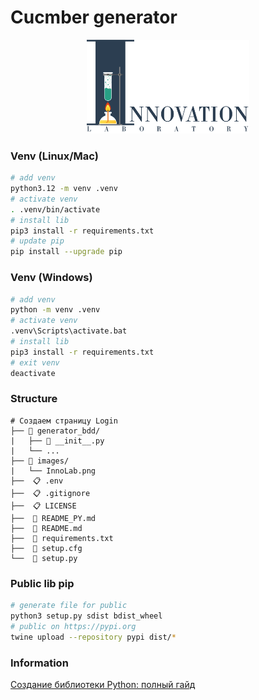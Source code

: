 # Cucmber generator

<div align="center"><img src="https://github.com/DemonDis/bdd_generator/blob/main/images/InnoLab.png" height="150" alt="Innovation lab"></div>

### Venv (Linux/Mac)
```bash
# add venv
python3.12 -m venv .venv
# activate venv
. .venv/bin/activate
# install lib
pip3 install -r requirements.txt
# update pip
pip install --upgrade pip
```

### Venv (Windows)
```bash
# add venv
python -m venv .venv
# activate venv
.venv\Scripts\activate.bat
# install lib
pip3 install -r requirements.txt
# exit venv
deactivate
```

### Structure
```
# Создаем страницу Login
├── 📁 generator_bdd/
|   ├── 🐍 __init__.py
|   └── ...  
├── 📁 images/
|   └── InnoLab.png
├──  📋 .env
├──  📋 .gitignore
├──  📋 LICENSE
├──  📝 README_PY.md
├──  📝 README.md
├──  💾 requirements.txt
├──  🔩 setup.cfg
└──  🐍 setup.py  
```

### Public lib pip
```bash
# generate file for public
python3 setup.py sdist bdist_wheel
# public on https://pypi.org
twine upload --repository pypi dist/*
```
 
### Information
[Создание библиотеки Python: полный гайд](https://habr.com/ru/articles/760046/)  